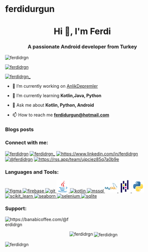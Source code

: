 # ferdidurgun

<h1 align="center">Hi 👋, I'm Ferdi</h1>
<h3 align="center">A passionate Android developer from Turkey</h3>

<p align="left"> <img src="https://komarev.com/ghpvc/?username=ferdidrgn&label=Profile%20views&color=0e75b6&style=flat" alt="ferdidrgn" /> </p>

<p align="left"> <a href="https://github.com/ryo-ma/github-profile-trophy"><img src="https://github-profile-trophy.vercel.app/?username=ferdidrgn" alt="ferdidrgn" /></a> </p>

<p align="left"> <a href="https://twitter.com/ferdidrgn_" target="blank"><img src="https://img.shields.io/twitter/follow/ferdidrgn_?logo=twitter&style=for-the-badge" alt="ferdidrgn_" /></a> </p>

- 🔭 I’m currently working on [AnlikDepremler](https://github.com/ferdidrgn/AnlikDepremler/)

- 🌱 I’m currently learning **Kotlin,Java, Python**

- 💬 Ask me about **Kotlin, Python, Android**

- 📫 How to reach me **ferdidurgun@hotmail.com**

### Blogs posts
<!-- BLOG-POST-LIST:START -->
<!-- BLOG-POST-LIST:END -->

<h3 align="left">Connect with me:</h3>
<p align="left">
<a href="https://dev.to/ferdidrgn" target="blank"><img align="center" src="https://raw.githubusercontent.com/rahuldkjain/github-profile-readme-generator/master/src/images/icons/Social/devto.svg" alt="ferdidrgn" height="30" width="40" /></a>
<a href="https://twitter.com/ferdidrgn_" target="blank"><img align="center" src="https://raw.githubusercontent.com/rahuldkjain/github-profile-readme-generator/master/src/images/icons/Social/twitter.svg" alt="ferdidrgn_" height="30" width="40" /></a>
<a href="https://linkedin.com/in/https://www.linkedin.com/in/ferdidrgn" target="blank"><img align="center" src="https://raw.githubusercontent.com/rahuldkjain/github-profile-readme-generator/master/src/images/icons/Social/linked-in-alt.svg" alt="https://www.linkedin.com/in/ferdidrgn" height="30" width="40" /></a>
<a href="https://medium.com/@ferdidrgn" target="blank"><img align="center" src="https://raw.githubusercontent.com/rahuldkjain/github-profile-readme-generator/master/src/images/icons/Social/medium.svg" alt="@ferdidrgn" height="30" width="40" /></a>
<a href="/https://rss.app/team/ujpciez85q7a0b9e" target="blank"><img align="center" src="https://raw.githubusercontent.com/rahuldkjain/github-profile-readme-generator/master/src/images/icons/Social/rss.svg" alt="https://rss.app/team/ujpciez85q7a0b9e" height="30" width="40" /></a>
</p>

<h3 align="left">Languages and Tools:</h3>
<p align="left"> <a href="https://www.figma.com/" target="_blank" rel="noreferrer"> <img src="https://www.vectorlogo.zone/logos/figma/figma-icon.svg" alt="figma" width="40" height="40"/> </a> <a href="https://firebase.google.com/" target="_blank" rel="noreferrer"> <img src="https://www.vectorlogo.zone/logos/firebase/firebase-icon.svg" alt="firebase" width="40" height="40"/> </a> <a href="https://git-scm.com/" target="_blank" rel="noreferrer"> <img src="https://www.vectorlogo.zone/logos/git-scm/git-scm-icon.svg" alt="git" width="40" height="40"/> </a> <a href="https://www.java.com" target="_blank" rel="noreferrer"> <img src="https://raw.githubusercontent.com/devicons/devicon/master/icons/java/java-original.svg" alt="java" width="40" height="40"/> </a> <a href="https://kotlinlang.org" target="_blank" rel="noreferrer"> <img src="https://www.vectorlogo.zone/logos/kotlinlang/kotlinlang-icon.svg" alt="kotlin" width="40" height="40"/> </a> <a href="https://www.microsoft.com/en-us/sql-server" target="_blank" rel="noreferrer"> <img src="https://www.svgrepo.com/show/303229/microsoft-sql-server-logo.svg" alt="mssql" width="40" height="40"/> </a> <a href="https://www.mysql.com/" target="_blank" rel="noreferrer"> <img src="https://raw.githubusercontent.com/devicons/devicon/master/icons/mysql/mysql-original-wordmark.svg" alt="mysql" width="40" height="40"/> </a> <a href="https://pandas.pydata.org/" target="_blank" rel="noreferrer"> <img src="https://raw.githubusercontent.com/devicons/devicon/2ae2a900d2f041da66e950e4d48052658d850630/icons/pandas/pandas-original.svg" alt="pandas" width="40" height="40"/> </a> <a href="https://www.python.org" target="_blank" rel="noreferrer"> <img src="https://raw.githubusercontent.com/devicons/devicon/master/icons/python/python-original.svg" alt="python" width="40" height="40"/> </a> <a href="https://scikit-learn.org/" target="_blank" rel="noreferrer"> <img src="https://upload.wikimedia.org/wikipedia/commons/0/05/Scikit_learn_logo_small.svg" alt="scikit_learn" width="40" height="40"/> </a> <a href="https://seaborn.pydata.org/" target="_blank" rel="noreferrer"> <img src="https://seaborn.pydata.org/_images/logo-mark-lightbg.svg" alt="seaborn" width="40" height="40"/> </a> <a href="https://www.selenium.dev" target="_blank" rel="noreferrer"> <img src="https://raw.githubusercontent.com/detain/svg-logos/780f25886640cef088af994181646db2f6b1a3f8/svg/selenium-logo.svg" alt="selenium" width="40" height="40"/> </a> <a href="https://www.sqlite.org/" target="_blank" rel="noreferrer"> <img src="https://www.vectorlogo.zone/logos/sqlite/sqlite-icon.svg" alt="sqlite" width="40" height="40"/> </a> </p>

<h3 align="left">Support:</h3>
<p><a href="https://banabicoffee.com/@ferdidrgn"> <img align="left" src="https://cdn.buymeacoffee.com/buttons/v2/default-yellow.png" height="50" width="210" alt="https://banabicoffee.com/@ferdidrgn" /></a></p><br><br>

<p>  </p>

<p><img align="left" src="https://github-readme-stats.vercel.app/api/top-langs?username=ferdidrgn&show_icons=true&locale=en&layout=compact" alt="ferdidrgn" /></p>

<p>&nbsp;<img align="center" src="https://github-readme-stats.vercel.app/api?username=ferdidrgn&show_icons=true&locale=en" alt="ferdidrgn" /></p>

<p><img align="center" src="https://github-readme-streak-stats.herokuapp.com/?user=ferdidrgn&" alt="ferdidrgn" /></p>
